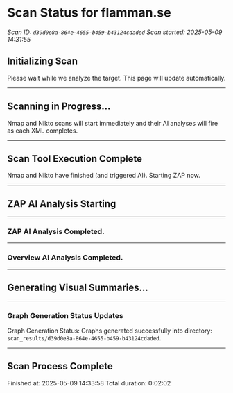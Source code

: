 # Scan Status for flamman.se

*Scan ID: `d39d0e8a-864e-4655-b459-b43124cdaded`*
*Scan started: 2025-05-09 14:31:55*

## Initializing Scan

Please wait while we analyze the target. This page will update automatically.

---

## Scanning in Progress...

Nmap and Nikto scans will start immediately and their AI analyses will fire as each XML completes.

---

## Scan Tool Execution Complete

Nmap and Nikto have finished (and triggered AI). Starting ZAP now.

---

## ZAP AI Analysis Starting

---

### ZAP AI Analysis Completed.

---

### Overview AI Analysis Completed.

---

## Generating Visual Summaries...

---

### Graph Generation Status Updates

Graph Generation Status: Graphs generated successfully into directory: `scan_results/d39d0e8a-864e-4655-b459-b43124cdaded`.

---

## Scan Process Complete

Finished at: 2025-05-09 14:33:58
Total duration: 0:02:02

